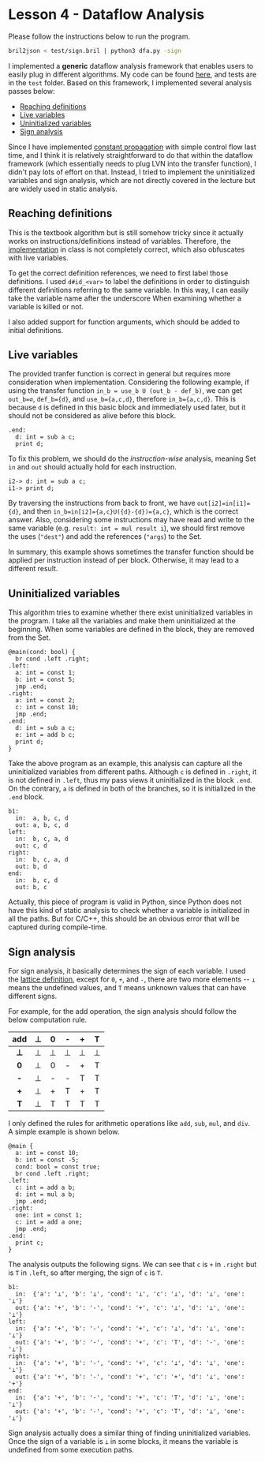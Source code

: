 # Lesson 4 - Dataflow Analysis

<!-- 
Implement at least one data flow analysis. You choose which.
For bonus “points,” implement a generic solver that supports multiple analyses.
-->

Please follow the instructions below to run the program.
```bash
bril2json < test/sign.bril | python3 dfa.py -sign
```

I implemented a **generic** dataflow analysis framework that enables users to easily plug in different algorithms. My code can be found [here](https://github.com/chhzh123/bril-dev/tree/master/Lesson4), and tests are in the `test` folder. Based on this framework, I implemented several analysis passes below:
  - [Reaching definitions](#reaching-definitions)
  - [Live variables](#live-variables)
  - [Uninitialized variables](#uninitialized-variables)
  - [Sign analysis](#sign-analysis)

Since I have implemented [constant propagation](https://github.com/sampsyo/cs6120/discussions/284#discussioncomment-2147718) with simple control flow last time, and I think it is relatively straightforward to do that within the dataflow framework (which essentially needs to plug LVN into the transfer function), I didn't pay lots of effort on that. Instead, I tried to implement the uninitialized variables and sign analysis, which are not directly covered in the lecture but are widely used in static analysis.


## Reaching definitions
This is the textbook algorithm but is still somehow tricky since it actually works on instructions/definitions instead of variables. Therefore, the [implementation](https://github.com/sampsyo/bril/blob/main/examples/df.py#L142-L147) in class is not completely correct, which also obfuscates with live variables.

To get the correct definition references, we need to first label those definitions. I used `d#id_<var>` to label the definitions in order to distinguish different definitions referring to the same variable. In this way, I can easily take the variable name after the underscore When examining whether a variable is killed or not.

I also added support for function arguments, which should be added to initial definitions.


## Live variables
The provided tranfer function is correct in general but requires more consideration when implementation. Considering the following example, if using the transfer function `in_b = use_b U (out_b - def_b)`, we can get `out_b=∅`, `def_b={d}`, and `use_b={a,c,d}`, therefore `in_b={a,c,d}`. This is because `d` is defined in this basic block and immediately used later, but it should not be considered as alive before this block.

```
.end:
  d: int = sub a c;
  print d;
```

To fix this problem, we should do the *instruction-wise* analysis, meaning Set `in` and `out` should actually hold for each instruction.

```
i2-> d: int = sub a c;
i1-> print d;
```

By traversing the instructions from back to front, we have `out[i2]=in[i1]={d}`, and then `in_b=in[i2]={a,c}U({d}-{d})={a,c}`, which is the correct answer. Also, considering some instructions may have read and write to the same variable (e.g. `result: int = mul result i`), we should first remove the uses (`"dest"`) and add the references (`"args`) to the Set.

In summary, this example shows sometimes the transfer function should be applied per instruction instead of per block. Otherwise, it may lead to a different result.


## Uninitialized variables
This algorithm tries to examine whether there exist uninitialized variables in the program. I take all the variables and make them uninitialized at the beginning. When some variables are defined in the block, they are removed from the Set.
```
@main(cond: bool) {
  br cond .left .right;
.left:
  a: int = const 1;
  b: int = const 5;
  jmp .end;
.right:
  a: int = const 2;
  c: int = const 10;
  jmp .end;
.end:
  d: int = sub a c;
  e: int = add b c;
  print d;
}
```

Take the above program as an example, this analysis can capture all the uninitialized variables from different paths. Although `c` is defined in `.right`, it is not defined in `.left`, thus my pass views it uninitialized in the block `.end`. On the contrary, `a` is defined in both of the branches, so it is initialized in the `.end` block.
```
b1:
  in:  a, b, c, d
  out: a, b, c, d
left:
  in:  b, c, a, d
  out: c, d
right:
  in:  b, c, a, d
  out: b, d
end:
  in:  b, c, d
  out: b, c
```

Actually, this piece of program is valid in Python, since Python does not have this kind of static analysis to check whether a variable is initialized in all the paths. But for C/C++, this should be an obvious error that will be captured during compile-time.


## Sign analysis
For sign analysis, it basically determines the sign of each variable. I used the [lattice definition](https://lara.epfl.ch/w/_media/sav08:schwartzbach.pdf), except for `0`, `+`, and `-`, there are two more elements -- `⊥` means the undefined values, and `T` means unknown values that can have different signs.

For example, for the add operation, the sign analysis should follow the below computation rule.

| **add** | **⊥** | **0** | **-** | **+** | **T** |
| :--: | :--: | :--: | :--: | :--: | :--: |
| **⊥** | ⊥ | ⊥ | ⊥ | ⊥ | ⊥ |
| **0** | ⊥ | 0 | - | + | T |
| **-** | ⊥ | - | - | T | T |
| **+** | ⊥ | + | T | + | T |
| **T** | ⊥ | T | T | T | T |

I only defined the rules for arithmetic operations like `add`, `sub`, `mul`, and `div`. A simple example is shown below.
```
@main {
  a: int = const 10;
  b: int = const -5;
  cond: bool = const true;
  br cond .left .right;
.left:
  c: int = add a b;
  d: int = mul a b;
  jmp .end;
.right:
  one: int = const 1;
  c: int = add a one;
  jmp .end;
.end:
  print c;
}
```

The analysis outputs the following signs. We can see that `c` is `+` in `.right` but is `T` in `.left`, so after merging, the sign of `c` is `T`.
```
b1:
  in:  {'a': '⊥', 'b': '⊥', 'cond': '⊥', 'c': '⊥', 'd': '⊥', 'one': '⊥'}
  out: {'a': '+', 'b': '-', 'cond': '+', 'c': '⊥', 'd': '⊥', 'one': '⊥'}
left:
  in:  {'a': '+', 'b': '-', 'cond': '+', 'c': '⊥', 'd': '⊥', 'one': '⊥'}
  out: {'a': '+', 'b': '-', 'cond': '+', 'c': 'T', 'd': '-', 'one': '⊥'}
right:
  in:  {'a': '+', 'b': '-', 'cond': '+', 'c': '⊥', 'd': '⊥', 'one': '⊥'}
  out: {'a': '+', 'b': '-', 'cond': '+', 'c': '+', 'd': '⊥', 'one': '+'}
end:
  in:  {'a': '+', 'b': '-', 'cond': '+', 'c': 'T', 'd': '⊥', 'one': '⊥'}
  out: {'a': '+', 'b': '-', 'cond': '+', 'c': 'T', 'd': '⊥', 'one': '⊥'}
```

Sign analysis actually does a similar thing of finding uninitialized variables. Once the sign of a variable is `⊥` in some blocks, it means the variable is undefined from some execution paths.